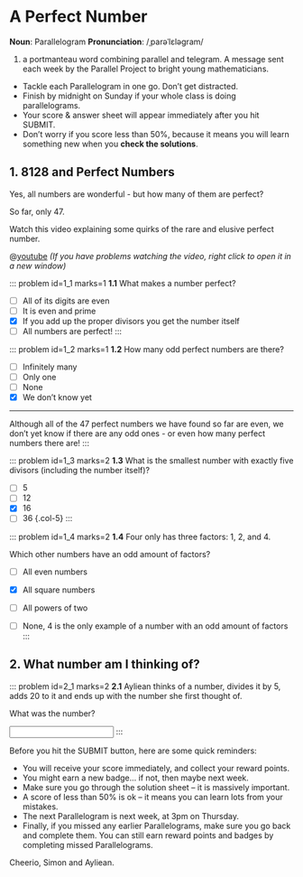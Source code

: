 # A Perfect Number

<div class="dictionary">

__Noun__: Parallelogram
__Pronunciation__: /ˌparəˈlɛləɡram/

1. a portmanteau word combining parallel and telegram. A message sent each
week by the Parallel Project to bright young mathematicians.

</div>

*	Tackle each Parallelogram in one go. Don’t get distracted.
*	Finish by midnight on Sunday if your whole class is doing parallelograms.
*	Your score & answer sheet will appear immediately after you hit SUBMIT.
*	Don’t worry if you score less than 50%, because it means you will learn something new when you __check the solutions__.


## 1. 8128 and Perfect Numbers

Yes, all numbers are wonderful - but how many of them are perfect?  

So far, only 47.  

Watch this video explaining some quirks of the rare and elusive perfect number.  

@[youtube](ZfKTD5lvToE?rel=0) _(If you have problems watching the video, right click to open it in a new window)_

::: problem id=1_1 marks=1
__1.1__ What makes a number perfect?

* [ ] All of its digits are even
* [ ] It is even and prime
* [x] If you add up the proper divisors you get the number itself
* [ ] All numbers are perfect!
:::

::: problem id=1_2 marks=1
__1.2__ How many odd perfect numbers are there?

* [ ] Infinitely many
* [ ] Only one
* [ ] None
* [x] We don’t know yet

---

Although all of the 47 perfect numbers we have found so far are even, we don’t yet know if there are any odd ones - or even how many perfect numbers there are!
:::

::: problem id=1_3 marks=2
__1.3__ What is the smallest number with exactly five divisors (including the number itself)?  

* [ ] 5
* [ ] 12
* [x] 16
* [ ] 36
{.col-5}
:::

::: problem id=1_4 marks=2
__1.4__ Four only has three factors: 1, 2, and 4.  

Which other numbers have an odd amount of factors?

* [ ] All even numbers
* [x] All square numbers
* [ ] All powers of two
* [ ] None, 4 is the only example of a number with an odd amount of factors
:::


## 2. What number am I thinking of?

::: problem id=2_1 marks=2
__2.1__ Ayliean thinks of a number, divides it by 5, adds 20 to it and ends up with the number she first thought of.  

What was the number?

<input type="number" solution="25"/>
:::

Before you hit the SUBMIT button, here are some quick reminders:

*	You will receive your score immediately, and collect your reward points.
*	You might earn a new badge... if not, then maybe next week.
*	Make sure you go through the solution sheet – it is massively important.
*	A score of less than 50% is ok – it means you can learn lots from your mistakes.
*	The next Parallelogram is next week, at 3pm on Thursday.
*	Finally, if you missed any earlier Parallelograms, make sure you go back and complete them. You can still earn reward points and badges by completing missed Parallelograms.

Cheerio,
Simon and Ayliean.